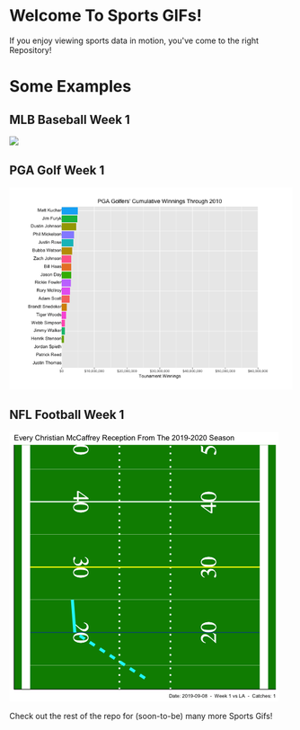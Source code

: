 # Welcome To Sports GIFs!

If you enjoy viewing sports data in motion, you've come to the right Repository!

# Some Examples

## MLB Baseball Week 1

![](https://raw.githubusercontent.com/MikeCalabro/sports-gifs/master/MLB%20Baseball/Week%201%20-%202018%20Chris%20Sale%20Strikeouts/week_1_sale_strikeout.gif)


## PGA Golf Week 1

![](https://raw.githubusercontent.com/MikeCalabro/sports-gifs/master/PGA%20Golf/Week%201%20-%202010's%20Tournament%20Winnings/week_1_pga_winnings.gif)


## NFL Football Week 1

![](https://raw.githubusercontent.com/MikeCalabro/sports-gifs/master/NFL%20Football/Week%201%20McCaffrey%20Catches/week_1_mccaffrey_catches.gif)


Check out the rest of the repo for (soon-to-be) many more Sports Gifs!
